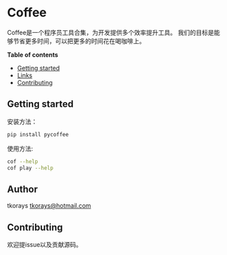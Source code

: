 # Coffee
Coffee是一个程序员工具合集，为开发提供多个效率提升工具。
我们的目标是能够节省更多时间，可以把更多的时间花在喝咖啡上。

**Table of contents**
- [Getting started](#getting-started)
- [Links](#author)
- [Contributing](#Contributing)

## Getting started

安装方法：

```bash
pip install pycoffee
```

使用方法:

```bash
cof --help
cof play --help
```

## Author
tkorays <tkorays@hotmail.com>


## Contributing
欢迎提issue以及贡献源码。
